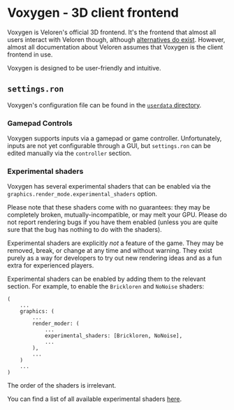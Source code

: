 # Voxygen - 3D client frontend

Voxygen is Veloren's official 3D frontend. It's the frontend that almost all users interact with Veloren though,
although [alternatives do exist](/contributors/developers/codebase-structure.md#frontends). However, almost all
documentation about Veloren assumes that Voxygen is the client frontend in use.

Voxygen is designed to be user-friendly and intuitive.

## `settings.ron`

Voxygen's configuration file can be found in the [`userdata` directory](userdata-folder-structure.md).

### Gamepad Controls

Voxygen supports inputs via a gamepad or game controller. Unfortunately, inputs are not yet configurable through a GUI,
but `settings.ron` can be edited manually via the `controller` section.

### Experimental shaders

Voxygen has several experimental shaders that can be enabled via the `graphics.render_mode.experimental_shaders` option.

Please note that these shaders come with no guarantees: they may be completely broken, mutually-incompatible, or may
melt your GPU. Please do not report rendering bugs if you have them enabled (unless you are quite sure that the bug has
nothing to do with the shaders).

Experimental shaders are explicitly *not* a feature of the game. They may be removed, break, or change at any time and
without warning. They exist purely as a way for developers to try out new rendering ideas and as a fun extra for
experienced players.

Experimental shaders can be enabled by adding them to the relevant section. For example, to enable the `Brickloren`
and `NoNoise` shaders:

```ron
(
    ...
    graphics: (
        ...
        render_moder: (
            ...
            experimental_shaders: [Brickloren, NoNoise],
            ...
        ),
        ...
    )
    ...
)
```

The order of the shaders is irrelevant.

You can find a list of all available experimental shaders
[here](https://docs.veloren.net/veloren_voxygen/render/enum.ExperimentalShader.html).

